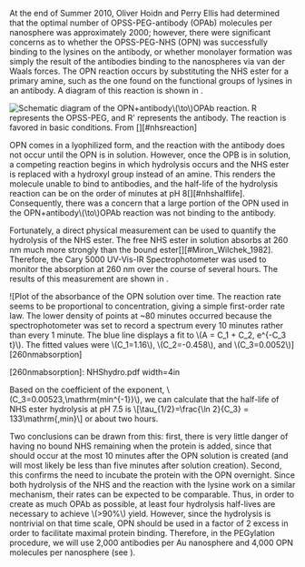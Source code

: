 At the end of Summer 2010, Oliver Hoidn and Perry Ellis had determined that the optimal number of OPSS-PEG-antibody (OPAb) molecules per nanosphere was approximately 2000; however, there were significant concerns as to whether the OPSS-PEG-NHS (OPN) was  successfully binding to the lysines on the antibody, or whether monolayer formation was simply the result of the antibodies binding to the nanospheres via van der Waals forces. The OPN reaction occurs by substituting the NHS ester for a primary amine, such as the one found on the functional groups of lysines in an antibody. A diagram of this reaction is shown in [](#NHSreactionpic).

![Schematic diagram of the OPN+antibody\\(\to\\)OPAb reaction. **R** represents the OPSS-PEG, and **R'** represents the antibody. The reaction is favored in basic conditions. From [][#nhsreaction]][NHSreactionpic]

[NHSreactionpic]: NHSreaction.jpg

OPN comes in a lyophilized form, and the reaction with the antibody does not occur until the OPN is in solution. However, once the OPB is in solution, a competing reaction begins in which hydrolysis occurs and the NHS ester is replaced with a hydroxyl group instead of an amine. This renders the molecule unable to bind to antibodies, and the half-life of the hydrolysis reaction can be on the order of minutes at pH 8[][#nhshalflife]. Consequently, there was a concern that a large portion of the OPN used in the OPN+antibody\\(\to\\)OPAb reaction was not binding to the antibody.

Fortunately, a direct physical measurement can be used to quantify the hydrolysis of the NHS ester. The free NHS ester in solution absorbs at 260 nm much more strongly than the bound ester[][#Miron_Wilchek_1982]. Therefore, the Cary 5000 UV-Vis-IR Spectrophotometer was used to monitor the absorption at 260 nm over the course of several hours. The results of this measurement are shown in [](#260nmabsorption).

![Plot of the absorbance of the OPN solution over time. The reaction rate seems to be proportional to concentration, giving a simple first-order rate law. The lower density of points at ~80 minutes occurred because the spectrophotometer was set to record a spectrum every 10 minutes rather than every 1 minute. The blue line displays a fit to \\(A = C_1 + C_2\, e^{-C_3 t}\\). The fitted values were \\(C_1=1.16\\), \\(C_2=-0.458\\), and \\(C_3=0.0052\\)][260nmabsorption]

[260nmabsorption]: NHShydro.pdf width=4in

Based on the coefficient of the exponent, \\(C_3=0.00523\,\mathrm{min^{-1}}\\), we can calculate that the half-life of NHS ester hydrolysis at pH 7.5 is \\[\tau_{1/2}=\frac{\ln 2}{C_3} = 133\mathrm{\,min}\\]
or about two hours.

Two conclusions can be drawn from this: first, there is very little danger of having no bound NHS remaining when the protein is added, since that should occur at the most 10 minutes after the OPN solution is created (and will most likely be less than five minutes after solution creation). Second, this confirms the need to incubate the protein with the OPN overnight. Since both hydrolysis of the NHS and the reaction with the lysine work on a similar mechanism, their rates can be expected to be comparable. Thus, in order to create as much OPAb as possible, at least four hydrolysis half-lives are necessary to achieve \\(>90\%\\) yield. However, since the hydrolysis is nontrivial on that time scale, OPN should be used in a factor of 2 excess in order to facilitate maximal protein binding. Therefore, in the PEGylation procedure, we will use 2,000 antibodies per Au nanosphere and 4,000 OPN molecules per nanosphere (see [](#app:pegylation)).